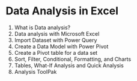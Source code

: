 # Data Analysis in Excel 
1. What is Data analysis?
1. Data analysis with Microsoft Excel
1. Import Dataset with Power Query
1. Create a Data Model with Power Pivot
1. Create a Pivot table for a data set
1. Sort, Filter, Conditional, Formatting, and Charts
1. Tables, What-If Analysis and Quick Analysis
1. Analysis ToolPak
